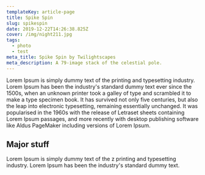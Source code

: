 ```yaml
---
templateKey: article-page
title: Spike Spin
slug: spikespin
date: 2019-12-22T14:26:38.825Z
cover: /img/night211.jpg
tags:
  - photo
  - test
meta_title: Spike Spin by Twilightscapes
meta_description: A 79-image stack of the celestial pole.
---
```

Lorem Ipsum is simply dummy text of the printing and typesetting industry. Lorem Ipsum has been the industry's standard dummy text ever since the 1500s, when an unknown printer took a galley of type and scrambled it to make a type specimen book. It has survived not only five centuries, but also the leap into electronic typesetting, remaining essentially unchanged. It was popularised in the 1960s with the release of Letraset sheets containing Lorem Ipsum passages, and more recently with desktop publishing software like Aldus PageMaker including versions of Lorem Ipsum. 

## Major stuff

Lorem Ipsum is simply dummy text of the z printing and typesetting industry. Lorem Ipsum has been the industry's standard dummy text.
